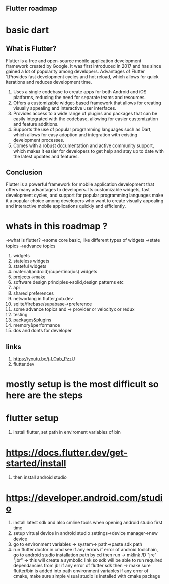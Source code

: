 ## Flutter roadmap
# basic dart

## What is Flutter?
Flutter is a free and open-source mobile application development framework created by Google.
It was first introduced in 2017 and has since gained a lot of popularity among developers.
Advantages of Flutter
1.Provides fast development cycles and hot reload, which allows for quick iterations and reduces development time.

1. Uses a single codebase to create apps for both Android and iOS platforms, reducing the need for separate teams and resources.
1. Offers a customizable widget-based framework that allows for creating visually appealing and interactive user interfaces.
1. Provides access to a wide range of plugins and packages that can be easily integrated with the codebase, allowing for easier customization and feature additions.
1. Supports the use of popular programming languages such as Dart, which allows for easy adoption and integration with existing development processes.
1. Comes with a robust documentation and active community support, which makes it easier for developers to get help and stay up to date with the latest updates and features.
## Conclusion
Flutter is a powerful framework for mobile application development that offers many advantages to developers. Its customizable widgets, fast development cycles, and support for popular programming languages make it a popular choice among developers who want to create visually appealing and interactive mobile applications quickly and efficiently.
 # whats in this roadmap ?
->what is flutter?
->some core basic, like different types of widgets
->state topics
->advance topics

1. widgets
1. stateless widgets
1. stateful widgets
1. material(android)/cupertino(ios) widgets
1. projects->make
1. software design principles->solid,design patterns etc
1. api
1. shared preferences
1. networking in flutter,pub.dev
1. sqlite/firebase/supabase->preference
1. some advance topics and → provider or velocityx or redux
1. testing
1. packages&plugins
1. memory&performance
1. dos and donts for developer

## links 
1. https://youtu.be/j-LOab_PzzU
2. flutter.dev

# mostly setup is the most difficult so here are the steps
# flutter setup
1. install flutter, set path in enviroment variables of bin
# https://docs.flutter.dev/get-started/install
1. then install android studio
# https://developer.android.com/studio
1. install latest sdk and also cmline tools when opening android studio first time
1. setup virtual device in android studio settings->device manager->new device
1. go to environment variables -> system-> path->paste sdk path
1. run flutter doctor in cmd
see if any errors
if error of android toolchain,
go to android studio installation path by cd then run -> mklink /D "jre" "jbr" -> this will create a symbolic link so sdk will be able to run required dependancies from jbr
if any error of flutter sdk then -> make sure flutter/bin is added into path environment variables
if any error of cmake,  make sure simple visual studio is installed with cmake package
